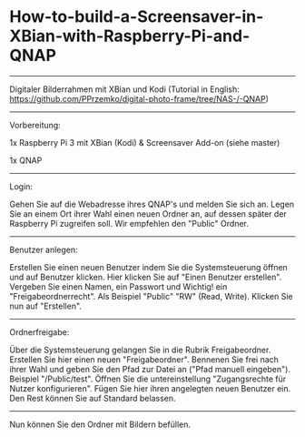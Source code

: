 # How-to-build-a-Screensaver-in-XBian-with-Raspberry-Pi-and-QNAP
_________________________________________________________________________________________________________________
Digitaler Bilderrahmen mit XBian und Kodi (Tutorial in English: https://github.com/PPrzemko/digital-photo-frame/tree/NAS-/-QNAP)
_________________________________________________________________________________________________________________
Vorbereitung:


1x Raspberry Pi 3 mit XBian (Kodi) & Screensaver Add-on (siehe master)

1x QNAP

____________________________________________________________________________________________________________________

Login:

Gehen Sie auf die Webadresse ihres QNAP's und melden Sie sich an. Legen Sie an einem Ort ihrer Wahl einen neuen Ordner an, auf dessen später der Raspberry Pi zugreifen soll. Wir empfehlen den "Public" Ordner.

______________________________________________________________________________________________________________________

Benutzer anlegen:

Erstellen Sie einen neuen Benutzer indem Sie die Systemsteuerung öffnen und auf Benutzer klicken. Hier klicken Sie auf "Einen Benutzer erstellen". Vergeben Sie einen Namen, ein Passwort und Wichtig! ein "Freigabeordnerrecht". Als Beispiel "Public" "RW" (Read, Write). Klicken Sie nun auf "Erstellen".

_____________________________________________________________________________________________________________________

Ordnerfreigabe:

Über die Systemsteuerung gelangen Sie in die Rubrik Freigabeordner. Erstellen Sie hier einen neuen "Freigabeordner". Bennenen Sie frei nach ihrer Wahl und geben Sie den Pfad zur Datei an ("Pfad manuell eingeben"). Beispiel "/Public/test". Öffnen Sie die untereinstellung "Zugangsrechte für Nutzer konfigurieren". Fügen Sie hier ihren angelegten neuen Benutzer ein. Den Rest können Sie auf Standard belassen.

________________________________________________________________________________________________________________________

Nun können Sie den Ordner mit Bildern befüllen.
